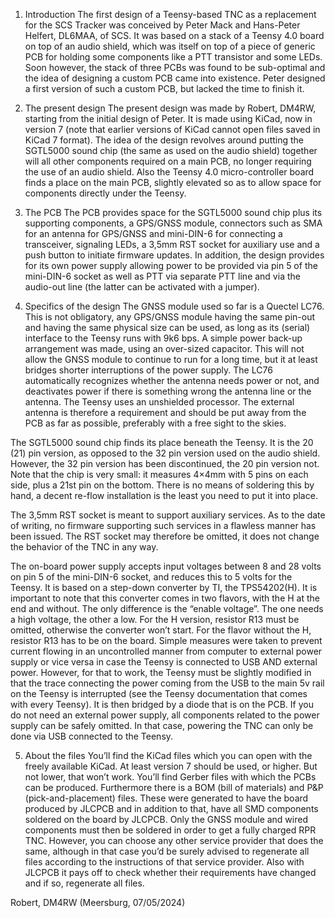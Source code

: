 1. Introduction
The first design of a Teensy-based TNC as a replacement for the SCS Tracker was conceived by Peter Mack and Hans-Peter Helfert, DL6MAA, of SCS. It was based on a stack of a Teensy 4.0 board on top of an audio shield, which was itself on top of a piece of generic PCB for holding some components like a PTT transistor and some LEDs. Soon however, the stack of three PCBs was found to be sub-optimal and the idea of designing a custom PCB came into existence. Peter designed a first version of such a custom PCB, but lacked the time to finish it.

2. The present design
The present design was made by Robert, DM4RW, starting from the initial design of Peter. It is made using KiCad, now in version 7 (note that earlier versions of KiCad cannot open files saved in KiCad 7 format). The idea of the design revolves around putting the SGTL5000 sound chip (the same as used on the audio shield) together will all other components required on a main PCB, no longer requiring the use of an audio shield. Also the Teensy 4.0 micro-controller board finds a place on the main PCB, slightly elevated so as to allow space for components directly under the Teensy.

3. The PCB
The PCB provides space for the SGTL5000 sound chip plus its supporting components, a GPS/GNSS module, connectors such as SMA for an antenna for GPS/GNSS and mini-DIN-6 for connecting a transceiver, signaling LEDs, a 3,5mm RST socket for auxiliary use and a push button to initiate firmware updates. In addition, the design provides for its own power supply allowing power to be provided via pin 5 of the mini-DIN-6 socket as well as PTT via separate PTT line and via the audio-out line (the latter can be activated with a jumper).

4. Specifics of the design
The GNSS module used so far is a Quectel LC76. This is not obligatory, any GPS/GNSS module having the same pin-out and having the same physical size can be used, as long as its (serial) interface to the Teensy runs with 9k6 bps. A simple power back-up arrangement was made, using an over-sized capacitor. This will not allow the GNSS module to continue to run for a long time, but it at least bridges shorter interruptions of the power supply. The LC76 automatically recognizes whether the antenna needs power or not, and deactivates power if there is something wrong the antenna line or the antenna. The Teensy uses an unshielded processor. The external antenna is therefore a requirement and should be put away from the PCB as far as possible, preferably with a free sight to the skies.

The SGTL5000 sound chip finds its place beneath the Teensy. It is the 20 (21) pin version, as opposed to the 32 pin version used on the audio shield. However, the 32 pin version has been discontinued, the 20 pin version not. Note that the chip is very small: it measures 4×4mm with 5 pins on each side, plus a 21st pin on the bottom. There is no means of soldering this by hand, a decent re-flow installation is the least you need to put it into place.

The 3,5mm RST socket is meant to support auxiliary services. As to the date of writing, no firmware supporting such services in a flawless manner has been issued. The RST socket may therefore be omitted, it does not change the behavior of the TNC in any way.

The on-board power supply accepts input voltages between 8 and 28 volts on pin 5 of the mini-DIN-6 socket, and reduces this to 5 volts for the Teensy. It is based on a step-down converter by TI, the TPS54202(H). It is important to note that this converter comes in two flavors, with the H at the end and without. The only difference is the “enable voltage”. The one needs a high voltage, the other a low. For the H version, resistor R13 must be omitted, otherwise the converter won’t start. For the flavor without the H, resistor R13 has to be on the board. Simple measures were taken to prevent current flowing in an uncontrolled manner from computer to external power supply or vice versa in case the Teensy is connected to USB AND external power. However, for that to work, the Teensy must be slightly modified in that the trace connecting the power coming from the USB to the main 5v rail on the Teensy is interrupted (see the Teensy documentation that comes with every Teensy). It is then bridged by a diode that is on the PCB. If you do not need an external power supply, all components related to the power supply can be safely omitted. In that case, powering the TNC can only be done via USB connected to the Teensy.

5. About the files
You’ll find the KiCad files which you can open with the freely available KiCad. At least version 7 should be used, or higher. But not lower, that won’t work. You’ll find Gerber files with which the PCBs can be produced. Furthermore there is a BOM (bill of materials) and P&P (pick-and-placement) files. These were generated to have the board produced by JLCPCB and in addition to that, have all SMD components soldered on the board by JLCPCB. Only the GNSS module and wired components must then be soldered in order to get a fully charged RPR TNC. However, you can choose any other service provider that does the same, although in that case you’d be surely advised to regenerate all files according to the instructions of that service provider. Also with JLCPCB it pays off to check whether their requirements have changed and if so, regenerate all files.

Robert, DM4RW (Meersburg, 07/05/2024)
